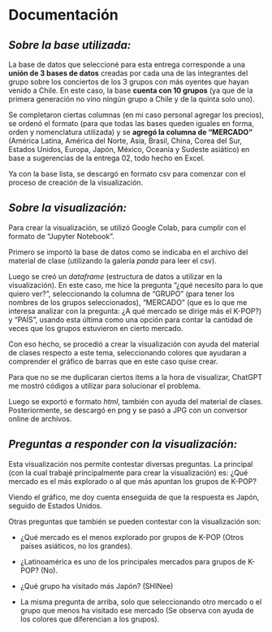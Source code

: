 # __Documentación__ 

## *__Sobre la base utilizada:__* 

La base de datos que seleccioné para esta entrega corresponde a una __unión de 3 bases de datos__ creadas por cada una de las integrantes del grupo sobre los conciertos de los 3 grupos con más oyentes que hayan venido a Chile. En este caso, la base __cuenta con 10 grupos__ (ya que de la primera generación no vino ningún grupo a Chile y de la quinta solo uno). 

Se completaron ciertas columnas (en mi caso personal agregar los precios), se ordenó el formato (para que todas las bases queden iguales en forma, orden y nomenclatura utilizada) y se __agregó la columna de “MERCADO”__ (América Latina, América del Norte, Asia, Brasil, China, Corea del Sur, Estados Unidos, Europa, Japón, México, Oceanía y Sudeste asiático) en base a sugerencias de la entrega 02, todo hecho en Excel. 

Ya con la base lista, se descargó en formato csv para comenzar con el proceso de creación de la visualización. 


## *__Sobre la visualización:__* 

Para crear la visualización, se utilizó Google Colab, para cumplir con el formato de “Jupyter Notebook”. 

Primero se importó la base de datos como se indicaba en el archivo del material de clase (utilizando la galería *panda* para leer el csv). 

Luego se creó un *dataframe* (estructura de datos a utilizar en la visualización). En este caso, me hice la pregunta “¿qué necesito para lo que quiero ver?”, seleccionando la columna de “GRUPO” (para tener los nombres de los grupos seleccionados), “MERCADO” (que es lo que me interesa analizar con la pregunta: ¿A qué mercado se dirige más el K-POP?)  y “PAÍS”, usando esta última como una opción para contar la cantidad de veces que los grupos estuvieron en cierto mercado. 

Con eso hecho, se procedió a crear la visualización con ayuda del material de clases respecto a este tema, seleccionando colores que ayudaran a comprender el gráfico de barras que en este caso quise crear. 

Para que no se me duplicaran ciertos items a la hora de visualizar, ChatGPT me mostró códigos a utilizar para solucionar el problema. 

Luego se exportó e formato *html*, también con ayuda del material de clases. Posteriormente, se descargó en png y se pasó a JPG con un conversor online de archivos. 

 

## *__Preguntas a responder con la visualización:__* 

Esta visualización nos permite contestar diversas preguntas. La principal (con la cual trabajé principalmente para crear la visualización) es: ¿Qué mercado es el más explorado o al que más apuntan los grupos de K-POP?  

Viendo el gráfico, me doy cuenta enseguida de que la respuesta es Japón, seguido de Estados Unidos. 

Otras preguntas que también se pueden contestar con la visualización son: 

- ¿Qué mercado es el menos explorado por grupos de K-POP (Otros países asiáticos, no los grandes). 

- ¿Latinoamérica es uno de los principales mercados para grupos de K-POP? (No). 

- ¿Qué grupo ha visitado más Japón? (SHINee) 

- La misma pregunta de arriba, solo que seleccionando otro mercado o el grupo que menos ha visitado ese mercado (Se observa con ayuda de los colores que diferencian a los grupos). 